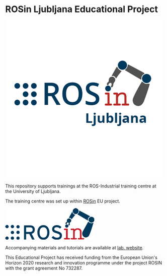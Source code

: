 # ROSin Ljubljana Educational Project 

![ROSin Ljubljana logo](/img/logo_rosin_ljubljana.png "ROSin Ljubljana")

This repository supports trainings at the ROS-Industrial training centre at the University of Ljubljana.

The training centre was set up within [ROSin](https://www.rosin-project.eu) EU project.

![ROSin logo](/img/logo_rosin.png "ROSin")

Accompanying materials and tutorials are available at [lab. website](http://web.fs.uni-lj.si/lakos/rosin/).

This Educational Project has received funding from the European Union's Horizon 2020 research and innovation programme under the project ROSIN with the grant agreement No 732287.
